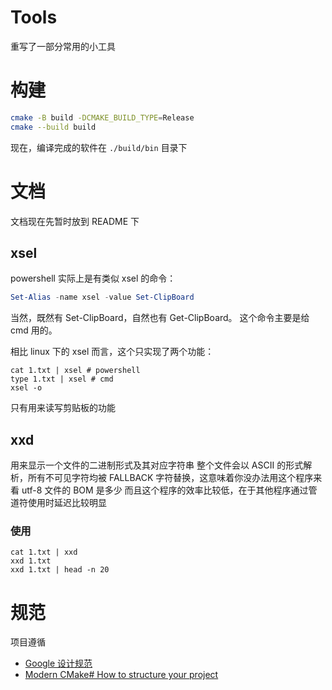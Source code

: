 # Tools
重写了一部分常用的小工具

# 构建

```bash
cmake -B build -DCMAKE_BUILD_TYPE=Release
cmake --build build
```

现在，编译完成的软件在 `./build/bin` 目录下

# 文档

文档现在先暂时放到 README 下

## xsel
powershell 实际上是有类似 xsel 的命令：

```powershell
Set-Alias -name xsel -value Set-ClipBoard
```

当然，既然有 Set-ClipBoard，自然也有 Get-ClipBoard。
这个命令主要是给 cmd 用的。

相比 linux 下的 xsel 而言，这个只实现了两个功能：

```shell
cat 1.txt | xsel # powershell
type 1.txt | xsel # cmd
xsel -o
```
只有用来读写剪贴板的功能

## xxd

用来显示一个文件的二进制形式及其对应字符串
整个文件会以 ASCII 的形式解析，所有不可见字符均被 FALLBACK 字符替换，这意味着你没办法用这个程序来看 utf-8 文件的 BOM 是多少
而且这个程序的效率比较低，在于其他程序通过管道符使用时延迟比较明显

### 使用

```shell
cat 1.txt | xxd
xxd 1.txt
xxd 1.txt | head -n 20
```

# 规范

项目遵循

- [Google 设计规范](https://zh-google-styleguide.readthedocs.io/en/latest/google-cpp-styleguide/contents/)
- [Modern CMake#
  How to structure your project](https://gitlab.com/CLIUtils/modern-cmake/-/blob/master/chapters/basics/structure.md)
